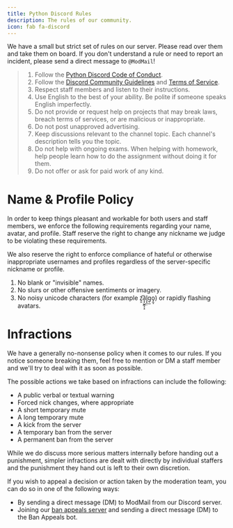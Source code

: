 ```yaml
---
title: Python Discord Rules
description: The rules of our community.
icon: fab fa-discord
---
```

We have a small but strict set of rules on our server. Please read over them and take them on board. If you don't understand a rule or need to report an incident, please send a direct message to <code>@ModMail</code>!

> 1. Follow the [Python Discord Code of Conduct](/pages/code-of-conduct/).
> 2. Follow the [Discord Community Guidelines](https://discordapp.com/guidelines) and [Terms of Service](https://discordapp.com/terms).
> 3. Respect staff members and listen to their instructions.
> 4. Use English to the best of your ability. Be polite if someone speaks English imperfectly.
> 5. Do not provide or request help on projects that may break laws, breach terms of services, or are malicious or inappropriate.
> 6. Do not post unapproved advertising.
> 7. Keep discussions relevant to the channel topic. Each channel's description tells you the topic.
> 8. Do not help with ongoing exams. When helping with homework, help people learn how to do the assignment without doing it for them.
> 9. Do not offer or ask for paid work of any kind.

# Name & Profile Policy

In order to keep things pleasant and workable for both users and staff members, we enforce the following requirements regarding your name, avatar, and profile. Staff reserve the right to change any nickname we judge to be violating these requirements.

We also reserve the right to enforce compliance of hateful or otherwise inappropriate usernames and profiles regardless of the server-specific nickname or profile.
​

1. No blank or "invisible" names.
2. No slurs or other offensive sentiments or imagery.
3. No noisy unicode characters (for example z̯̯͡a̧͎̺̻̝͕̠l̡͓̫̣g̹̲o̡̼̘) or rapidly flashing avatars.


# Infractions

We have a generally no-nonsense policy when it comes to our rules. If you notice someone breaking them, feel free to mention or DM a staff member and we'll try to deal with it as soon as possible.

The possible actions we take based on infractions can include the following:

* A public verbal or textual warning
* Forced nick changes, where appropriate
* A short temporary mute
* A long temporary mute
* A kick from the server
* A temporary ban from the server
* A permanent ban from the server

While we do discuss more serious matters internally before handing out a punishment, simpler infractions are dealt with directly by individual staffers and the punishment they hand out is left to their own discretion.

If you wish to appeal a decision or action taken by the moderation team, you can do so in one of the following ways:

* By sending a direct message (DM) to ModMail from our Discord server.
* Joining our [ban appeals server](https://discord.gg/WXrCJxWBnm) and sending a direct message (DM) to the Ban Appeals bot.
